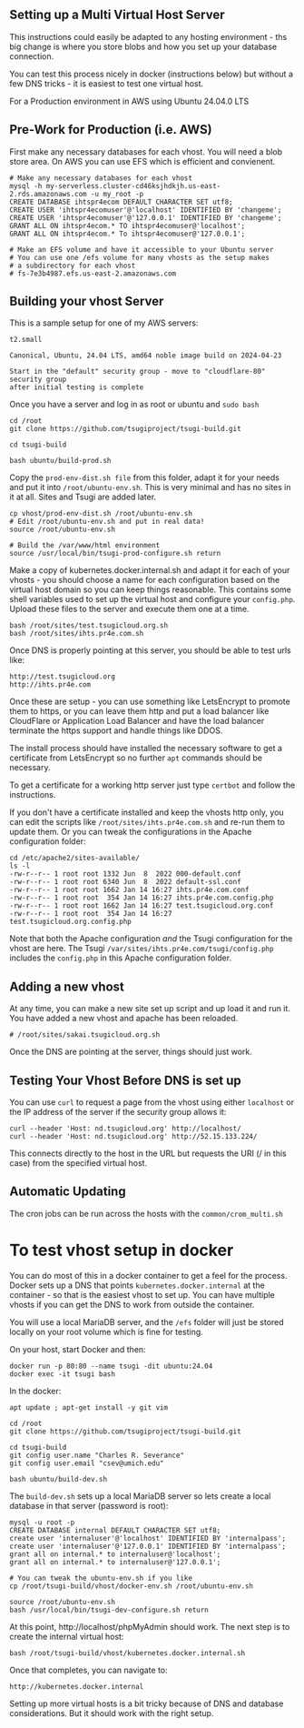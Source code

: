 
Setting up a Multi Virtual Host Server
--------------------------------------

This instructions could easily be adapted to any hosting environment - ths big
change is where you store blobs and how you set up your database connection.

You can test this process nicely in docker (instructions below) but without
a few DNS tricks - it is easiest to test one virtual host.

For a Production environment in AWS using Ubuntu 24.04.0 LTS

Pre-Work for Production (i.e. AWS)
----------------------------------

First make any necessary databases for each vhost.  You will need a blob store area.
On AWS you can use EFS which is efficient and convienent.

    # Make any necessary databases for each vhost
    mysql -h my-serverless.cluster-cd46ksjhdkjh.us-east-2.rds.amazonaws.com -u my_root -p
    CREATE DATABASE ihtspr4ecom DEFAULT CHARACTER SET utf8;
    CREATE USER 'ihtspr4ecomuser'@'localhost' IDENTIFIED BY 'changeme';
    CREATE USER 'ihtspr4ecomuser'@'127.0.0.1' IDENTIFIED BY 'changeme';
    GRANT ALL ON ihtspr4ecom.* TO ihtspr4ecomuser@'localhost';
    GRANT ALL ON ihtspr4ecom.* To ihtspr4ecomuser@'127.0.0.1';

    # Make an EFS volume and have it accessible to your Ubuntu server
    # You can use one /efs volume for many vhosts as the setup makes
    # a subdirectory for each vhost
    # fs-7e3b4987.efs.us-east-2.amazonaws.com

Building your vhost Server
--------------------------

This is a sample setup for one of my AWS servers:

    t2.small

    Canonical, Ubuntu, 24.04 LTS, amd64 noble image build on 2024-04-23

    Start in the "default" security group - move to "cloudflare-80" security group
    after initial testing is complete

Once you have a server and log in as root or ubuntu and  `sudo bash`

    cd /root
    git clone https://github.com/tsugiproject/tsugi-build.git

    cd tsugi-build

    bash ubuntu/build-prod.sh

Copy the `prod-env-dist.sh file` from this folder, adapt it for your needs
and put it into `/root/ubuntu-env.sh`.  This is very minimal and has
no sites in it at all.  Sites and Tsugi are added later.

    cp vhost/prod-env-dist.sh /root/ubuntu-env.sh
    # Edit /root/ubuntu-env.sh and put in real data!
    source /root/ubuntu-env.sh

    # Build the /var/www/html environment
    source /usr/local/bin/tsugi-prod-configure.sh return

Make a copy of kubernetes.docker.internal.sh and adapt
it for each of your vhosts - you should choose a name for each
configuration based on the virtual host domain so you can keep things
reasonable.  This contains some shell variables
used to set up the virtual host and configure your `config.php`.
Upload these files to the server and execute them one at a time.

    bash /root/sites/test.tsugicloud.org.sh
    bash /root/sites/ihts.pr4e.com.sh

Once DNS is properly pointing at this server,
you should be able to test urls like:

    http://test.tsugicloud.org
    http://ihts.pr4e.com

Once these are setup - you can use something like LetsEncrypt
to promote them to https, or you can leave them http and
put a load balancer like CloudFlare or Application Load Balancer
and have the load balancer terminate the https support
and handle things like DDOS.

The install process should have installed the necessary software
to get a certificate from LetsEncrypt so no further `apt` commands
should be necessary.

To get a certificate for a working http server just type `certbot`
and follow the instructions.

If you don't have a certificate installed and keep the vhosts
http only, you can edit the scripts like `/root/sites/ihts.pr4e.com.sh`
and re-run them to update them.  Or you can tweak the configurations
in the Apache configuration folder:

    cd /etc/apache2/sites-available/
    ls -l
    -rw-r--r-- 1 root root 1332 Jun  8  2022 000-default.conf
    -rw-r--r-- 1 root root 6340 Jun  8  2022 default-ssl.conf
    -rw-r--r-- 1 root root 1662 Jan 14 16:27 ihts.pr4e.com.conf
    -rw-r--r-- 1 root root  354 Jan 14 16:27 ihts.pr4e.com.config.php
    -rw-r--r-- 1 root root 1662 Jan 14 16:27 test.tsugicloud.org.conf
    -rw-r--r-- 1 root root  354 Jan 14 16:27 test.tsugicloud.org.config.php

Note that both the Apache configuration *and* the Tsugi configuration
for the vhost are here.  The Tsugi `/var/sites/ihts.pr4e.com/tsugi/config.php`
includes the `config.php` in this Apache configuration folder.

Adding a new vhost
------------------

At any time, you can make a new site set up script
and up load it and run it.  You have added a new vhost
and apache has been reloaded.

    # /root/sites/sakai.tsugicloud.org.sh

Once the DNS are pointing at the server, things should
just work.

Testing Your Vhost Before DNS is set up
---------------------------------------

You can use `curl` to request a page from the vhost using either `localhost` or
the IP address of the server if the security group allows it:

    curl --header 'Host: nd.tsugicloud.org' http://localhost/
    curl --header 'Host: nd.tsugicloud.org' http://52.15.133.224/

This connects directly to the host in the URL but requests the URI (/ in this case)
from the specified virtual host.

Automatic Updating
------------------

The cron jobs can be run across the hosts with the `common/crom_multi.sh`

To test vhost setup in docker
=============================

You can do most of this in a docker container to get a feel
for the process.  Docker sets up a DNS that points
`kubernetes.docker.internal` at the container - so that
is the easiest vhost to set up. You can have multiple
vhosts if you can get the DNS to work from outside
the container.

You will use a local MariaDB server, and the `/efs` folder
will just be stored locally on your root volume which is
fine for testing.

On your host, start Docker and then:

    docker run -p 80:80 --name tsugi -dit ubuntu:24.04
    docker exec -it tsugi bash

In the docker:

    apt update ; apt-get install -y git vim

    cd /root
    git clone https://github.com/tsugiproject/tsugi-build.git

    cd tsugi-build
    git config user.name "Charles R. Severance"
    git config user.email "csev@umich.edu"

    bash ubuntu/build-dev.sh

The `build-dev.sh` sets up a local MariaDB server so lets create a
local database in that server (password is root):

    mysql -u root -p
    CREATE DATABASE internal DEFAULT CHARACTER SET utf8;
    create user 'internaluser'@'localhost' IDENTIFIED BY 'internalpass';
    create user 'internaluser'@'127.0.0.1' IDENTIFIED BY 'internalpass';
    grant all on internal.* to internaluser@'localhost';
    grant all on internal.* to internaluser@'127.0.0.1';

    # You can tweak the ubuntu-env.sh if you like
    cp /root/tsugi-build/vhost/docker-env.sh /root/ubuntu-env.sh

    source /root/ubuntu-env.sh
    bash /usr/local/bin/tsugi-dev-configure.sh return

At this point, http://localhost/phpMyAdmin should work.   The next
step is to create the internal virtual host:

    bash /root/tsugi-build/vhost/kubernetes.docker.internal.sh

Once that completes, you can navigate to:

    http://kubernetes.docker.internal

Setting up more virtual hosts is a bit tricky because of DNS
and database considerations.   But it should work with the
right setup.


